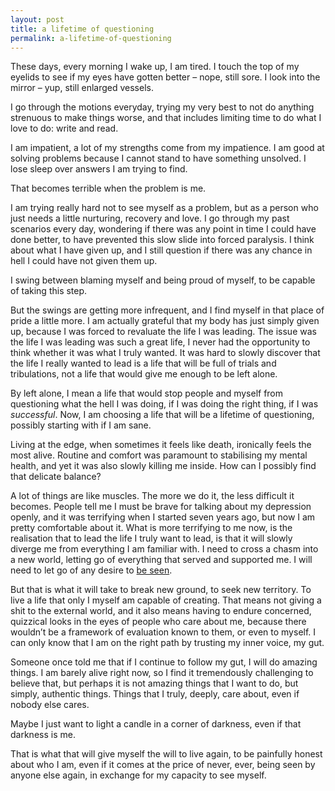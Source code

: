 ```yaml
---
layout: post
title: a lifetime of questioning
permalink: a-lifetime-of-questioning
---
```

These days, every morning I wake up, I am tired. I touch the top of my eyelids to see if my eyes have gotten better – nope, still sore. I look into the mirror – yup, still enlarged vessels. 

I go through the motions everyday, trying my very best to not do anything strenuous to make things worse, and that includes limiting time to do what I love to do: write and read. 

I am impatient, a lot of my strengths come from my impatience. I am good at solving problems because I cannot stand to have something unsolved. I lose sleep over answers I am trying to find. 

That becomes terrible when the problem is me.

I am trying really hard not to see myself as a problem, but as a person who just needs a little nurturing, recovery and love. I go through my past scenarios every day, wondering if there was any point in time I could have done better, to have prevented this slow slide into forced paralysis. I think about what I have given up, and I still question if there was any chance in hell I could have not given them up. 

I swing between blaming myself and being proud of myself, to be capable of taking this step. 

But the swings are getting more infrequent, and I find myself in that place of pride a little more. I am actually grateful that my body has just simply given up, because I was forced to revaluate the life I was leading. The issue was the life I was leading was such a great life, I never had the opportunity to think whether it was what I truly wanted. It was hard to slowly discover that the life I really wanted to lead is a life that will be full of trials and tribulations, not a life that would give me enough to be left alone. 

By left alone, I mean a life that would stop people and myself from questioning what the hell I was doing, if I was doing the right thing, if I was _successful_. Now, I am choosing a life that will be a lifetime of questioning, possibly starting with if I am sane. 

Living at the edge, when sometimes it feels like death, ironically feels the most alive. Routine and comfort was paramount to stabilising my mental health, and yet it was also slowly killing me inside. How can I possibly find that delicate balance? 

A lot of things are like muscles. The more we do it, the less difficult it becomes. People tell me I must be brave for talking about my depression openly, and it was terrifying when I started seven years ago, but now I am pretty comfortable about it. What is more terrifying to me now, is the realisation that to lead the life I truly want to lead, is that it will slowly diverge me from everything I am familiar with. I need to cross a chasm into a new world, letting go of everything that served and supported me. I will need to let go of any desire to [be seen](http://journal.winnielim.org/being-seen/).

But that is what it will take to break new ground, to seek new territory. To live a life that only I myself am capable of creating. That means not giving a shit to the external world, and it also means having to endure concerned, quizzical looks in the eyes of people who care about me, because there wouldn’t be a framework of evaluation known to them, or even to myself. I can only know that I am on the right path by trusting my inner voice, my gut. 

Someone once told me that if I continue to follow my gut, I will do amazing things. I am barely alive right now, so I find it tremendously challenging to believe that, but perhaps it is not amazing things that I want to do, but simply, authentic things. Things that I truly, deeply, care about, even if nobody else cares. 

Maybe I just want to light a candle in a corner of darkness, even if that darkness is me. 

That is what that will give myself the will to live again, to be painfully honest about who I am, even if it comes at the price of never, ever, being seen by anyone else again, in exchange for my capacity to see myself.
